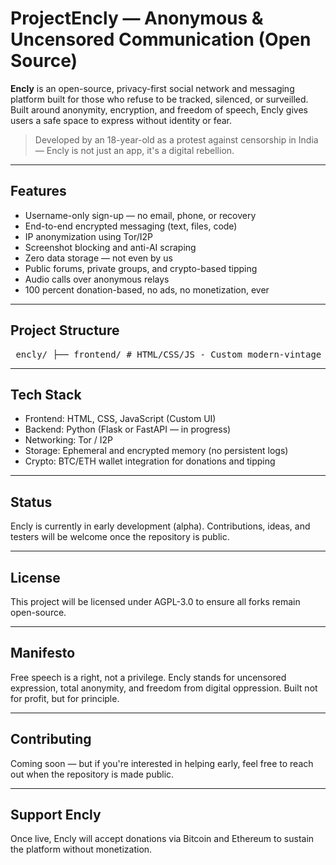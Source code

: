 # ProjectEncly — Anonymous & Uncensored Communication (Open Source)

**Encly** is an open-source, privacy-first social network and messaging platform built for those who refuse to be tracked, silenced, or surveilled. Built around anonymity, encryption, and freedom of speech, Encly gives users a safe space to express without identity or fear.

> Developed by an 18-year-old as a protest against censorship in India — Encly is not just an app, it's a digital rebellion.

---

## Features

- Username-only sign-up — no email, phone, or recovery  
- End-to-end encrypted messaging (text, files, code)  
- IP anonymization using Tor/I2P  
- Screenshot blocking and anti-AI scraping  
- Zero data storage — not even by us  
- Public forums, private groups, and crypto-based tipping  
- Audio calls over anonymous relays  
- 100 percent donation-based, no ads, no monetization, ever

---

## Project Structure

<pre> encly/ ├── frontend/ # HTML/CSS/JS - Custom modern-vintage UI ├── backend/ # Server logic, encryption, and routing ├── assets/ # Icons, fonts, images, branding ├── docs/ # Planning, architecture, manifesto ├── .env.example # Environment variable template ├── LICENSE └── README.md </pre>

---

## Tech Stack

- Frontend: HTML, CSS, JavaScript (Custom UI)
- Backend: Python (Flask or FastAPI — in progress)
- Networking: Tor / I2P
- Storage: Ephemeral and encrypted memory (no persistent logs)
- Crypto: BTC/ETH wallet integration for donations and tipping

---

## Status

Encly is currently in early development (alpha). Contributions, ideas, and testers will be welcome once the repository is public.

---

## License

This project will be licensed under AGPL-3.0 to ensure all forks remain open-source.

---

## Manifesto

Free speech is a right, not a privilege. Encly stands for uncensored expression, total anonymity, and freedom from digital oppression. Built not for profit, but for principle.

---

## Contributing

Coming soon — but if you're interested in helping early, feel free to reach out when the repository is made public.

---

## Support Encly

Once live, Encly will accept donations via Bitcoin and Ethereum to sustain the platform without monetization.

